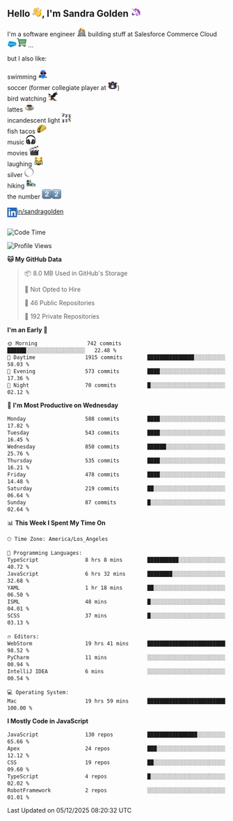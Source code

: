 ## Hello <img src="./static/emoji/wave.png" width="22" />, I'm Sandra Golden <img src="./static/emoji/unicorn-face.png" width="22" />

I'm a software engineer <img src="./static/emoji/female-technologist.png" width="22" /> building stuff at Salesforce Commerce Cloud <img src="./static/emoji/salesforce.png" width="22" /><img src="./static/emoji/commerce-cloud.png" width="22" />&nbsp;...

but I also like:<br/><br/>
swimming <img alt="swimming" src="./static/emoji/keep-swimming.png" width="22" /><br/>
soccer  (former collegiate player at <img src="./static/emoji/auburn.png" width="22" />)<br/>
bird watching <img src="./static/emoji/eagle.png" width="22" /><br/>
lattes <img src="./static/emoji/coffee.png" width="22" /><br/>
incandescent light <img src="./static/emoji/lights.png" width="22" /><br/>
fish tacos <img src="./static/emoji/taco.png" width="22" /><br/>
music <img src="./static/emoji/headphones.png" width="22" /><br/>
movies <img src="./static/emoji/movie-clapper.png" width="22" /><br/>
laughing <img src="./static/emoji/joy-cat.png" width="22" /><br/>
silver <img src="./static/emoji/silver-hoop.png" width="22" /><br/>
hiking <img src="./static/emoji/hiker.png" width="22" /><br/>
the number <img src="./static/emoji/two.png" width="22" /><img src="./static/emoji/two.png" width="22" />
<br/><br/>
<img align="left" alt="Sandra Golden | LinkedIn" width="22px" src="./static/emoji/linkedin.png" /> <a href="https://www.linkedin.com/in/sandragolden/">in/sandragolden</a>
<br/><br/>
<!--START_SECTION:waka-->
![Code Time](http://img.shields.io/badge/Code%20Time-1%2C083%20hrs%2046%20mins-blue)

![Profile Views](http://img.shields.io/badge/Profile%20Views-0-blue)

**🐱 My GitHub Data** 

> 📦 8.0 MB Used in GitHub's Storage 
 > 
> 🚫 Not Opted to Hire
 > 
> 📜 46 Public Repositories 
 > 
> 🔑 192 Private Repositories 
 > 
**I'm an Early 🐤** 

```text
🌞 Morning                742 commits         ██████░░░░░░░░░░░░░░░░░░░   22.48 % 
🌆 Daytime                1915 commits        ███████████████░░░░░░░░░░   58.03 % 
🌃 Evening                573 commits         ████░░░░░░░░░░░░░░░░░░░░░   17.36 % 
🌙 Night                  70 commits          █░░░░░░░░░░░░░░░░░░░░░░░░   02.12 % 
```
📅 **I'm Most Productive on Wednesday** 

```text
Monday                   588 commits         ████░░░░░░░░░░░░░░░░░░░░░   17.82 % 
Tuesday                  543 commits         ████░░░░░░░░░░░░░░░░░░░░░   16.45 % 
Wednesday                850 commits         ██████░░░░░░░░░░░░░░░░░░░   25.76 % 
Thursday                 535 commits         ████░░░░░░░░░░░░░░░░░░░░░   16.21 % 
Friday                   478 commits         ████░░░░░░░░░░░░░░░░░░░░░   14.48 % 
Saturday                 219 commits         ██░░░░░░░░░░░░░░░░░░░░░░░   06.64 % 
Sunday                   87 commits          █░░░░░░░░░░░░░░░░░░░░░░░░   02.64 % 
```


📊 **This Week I Spent My Time On** 

```text
🕑︎ Time Zone: America/Los_Angeles

💬 Programming Languages: 
TypeScript               8 hrs 8 mins        ██████████░░░░░░░░░░░░░░░   40.72 % 
JavaScript               6 hrs 32 mins       ████████░░░░░░░░░░░░░░░░░   32.68 % 
YAML                     1 hr 18 mins        ██░░░░░░░░░░░░░░░░░░░░░░░   06.50 % 
ISML                     48 mins             █░░░░░░░░░░░░░░░░░░░░░░░░   04.01 % 
SCSS                     37 mins             █░░░░░░░░░░░░░░░░░░░░░░░░   03.13 % 

🔥 Editors: 
WebStorm                 19 hrs 41 mins      █████████████████████████   98.52 % 
PyCharm                  11 mins             ░░░░░░░░░░░░░░░░░░░░░░░░░   00.94 % 
IntelliJ IDEA            6 mins              ░░░░░░░░░░░░░░░░░░░░░░░░░   00.54 % 

💻 Operating System: 
Mac                      19 hrs 59 mins      █████████████████████████   100.00 % 
```

**I Mostly Code in JavaScript** 

```text
JavaScript               130 repos           ████████████████░░░░░░░░░   65.66 % 
Apex                     24 repos            ███░░░░░░░░░░░░░░░░░░░░░░   12.12 % 
CSS                      19 repos            ██░░░░░░░░░░░░░░░░░░░░░░░   09.60 % 
TypeScript               4 repos             █░░░░░░░░░░░░░░░░░░░░░░░░   02.02 % 
RobotFramework           2 repos             ░░░░░░░░░░░░░░░░░░░░░░░░░   01.01 % 
```




 Last Updated on 05/12/2025 08:20:32 UTC
<!--END_SECTION:waka-->
